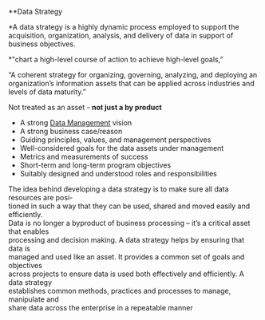**Data Strategy

*A data strategy is a highly dynamic process employed to support the acquisition, organization, analysis, and delivery of data in support of business objectives.

*"chart a high-level course of action to achieve high-level goals,”

“A coherent strategy for organizing, governing, analyzing, and deploying an organization’s information assets that can be applied across industries and levels of data maturity.” 

Not treated  as an asset - **not just a by product**

-   A strong [Data Management](http://www.dataversity.net/what-is-data-management/) vision
-   A strong business case/reason
-   Guiding principles, values, and management perspectives
-   Well-considered goals for the data assets under management
-   Metrics and measurements of success
-   Short-term and long-term program objectives
-   Suitably designed and understood roles and responsibilities

The idea behind developing a data strategy is to make sure all data resources are posi-  
tioned in such a way that they can be used, shared and moved easily and efficiently.  
Data is no longer a byproduct of business processing – it’s a critical asset that enables  
processing and decision making. A data strategy helps by ensuring that data is  
managed and used like an asset. It provides a common set of goals and objectives  
across projects to ensure data is used both effectively and efficiently. A data strategy  
establishes common methods, practices and processes to manage, manipulate and  
share data across the enterprise in a repeatable manner
